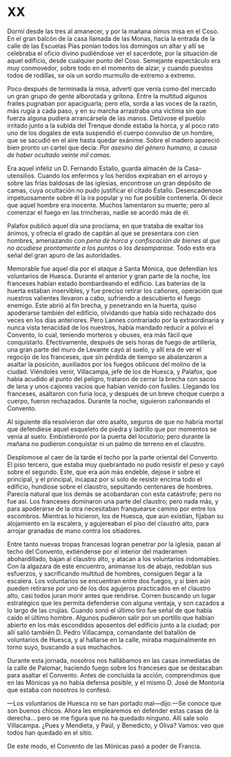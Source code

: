 # XX

Dormí desde las tres al amanecer, y por la mañana oímos misa en el Coso. En el
gran balcón de la casa llamada de las Monas, hacia la entrada de la calle de
las Escuelas Pías ponían todos los domingos un altar y allí se celebraba el
oficio divino pudiéndose ver el sacerdote, por la situación de aquel edificio,
desde cualquier punto del Coso. Semejante espectáculo era muy conmovedor, sobre
todo en el momento de alzar, y cuando puestos todos de rodillas, se oía un
sordo murmullo de extremo a extremo.

Poco después de terminada la misa, advertí que venía como del mercado un gran
grupo de gente alborotada y gritona. Entre la multitud algunos frailes pugnaban
por apaciguarla; pero ella, sorda a las voces de la razón, más rugía a cada
paso, y en su marcha arrastraba una víctima sin que fuerza alguna pudiera
arrancársela de las manos. Detúvose el pueblo irritado junto a la subida del
Trenque donde estaba la horca, y al poco rato uno de los dogales de esta
suspendió el cuerpo convulso de un hombre, que se sacudió en el aire hasta
quedar exánime. Sobre el madero apareció bien pronto un cartel que decía: *Por
asesino del género humano, a causa de haber ocultado veinte mil camas.*

Era aquel infeliz un D. Fernando Estallo, guarda almacén de la Casa-utensilios.
Cuando los enfermos y los heridos expiraban en el arroyo y sobre las frías
baldosas de las iglesias, encontrose un gran depósito de camas, cuya ocultación
no pudo justificar el citado Estallo. Desencadenose impetuosamente sobre él la
ira popular y no fue posible contenerla. Oí decir que aquel hombre era
inocente. Muchos lamentaron su muerte; pero al comenzar el fuego en las
trincheras, nadie se acordó más de él.

Palafox publicó aquel día una proclama, en que trataba de exaltar los ánimos,
y ofrecía el grado de capitán al que se presentara con cien hombres, amenazando
con *pena de horca y confiscación de bienes al que no acudiese prontamente
a los puntos o los desamparase.* Todo esto era señal del gran apuro de las
autoridades.

Memorable fue aquel día por el ataque a Santa Mónica, que defendían los
voluntarios de Huesca. Durante el anterior y gran parte de la noche, los
franceses habían estado bombardeando el edificio. Las baterías de la huerta
estaban inservibles, y fue preciso retirar los cañones, operación que nuestros
valientes llevaron a cabo, sufriendo a descubierto el fuego enemigo. Este abrió
al fin brecha, y penetrando en la huerta, quiso apoderarse también del
edificio, olvidando que había sido rechazado dos veces en los días anteriores.
Pero Lannes contrariado por la extraordinaria y nunca vista tenacidad de los
nuestros, había mandado reducir a polvo el Convento, lo cual, teniendo morteros
y obuses, era más fácil que conquistarlo. Efectivamente, después de seis horas
de fuego de artillería, una gran parte del muro de Levante cayó al suelo,
y allí era de ver el regocijo de los franceses, que sin pérdida de tiempo se
abalanzaron a asaltar la posición, auxiliados por los fuegos oblicuos del
molino de la ciudad. Viéndoles venir, Villacampa, jefe de los de Huesca,
y Palafox, que había acudido al punto del peligro, trataron de cerrar la brecha
con sacos de lana y unos cajones vacíos que habían venido con fusiles. Llegando
los franceses, asaltaron con furia loca, y después de un breve choque cuerpo
a cuerpo, fueron rechazados. Durante la noche, siguieron cañoneando el
Convento.

Al siguiente día resolvieron dar otro asalto, seguros de que no habría mortal
que defendiese aquel esqueleto de piedra y ladrillo que por momentos se venía
al suelo. Embistiéronlo por la puerta del locutorio; pero durante la mañana no
pudieron conquistar ni un palmo de terreno en el claustro.

Desplomose al caer de la tarde el techo por la parte oriental del Convento. El
piso tercero, que estaba muy quebrantado no pudo resistir el peso y cayó sobre
el segundo. Este, que era aún más endeble, dejose ir sobre el principal, y el
principal, incapaz por sí solo de resistir encima todo el edificio, hundiose
sobre el claustro, sepultando centenares de hombres. Parecía natural que los
demás se acobardaran con esta catástrofe; pero no fue así. Los franceses
dominaron una parte del claustro; pero nada más, y para apoderarse de la otra
necesitaban franquearse camino por entre los escombros. Mientras lo hicieron,
los de Huesca, que aún existían, fijaban su alojamiento en la escalera,
y agujereaban el piso del claustro alto, para arrojar granadas de mano contra
los sitiadores.

Entre tanto nuevas tropas francesas logran penetrar por la iglesia, pasan al
techo del Convento, extiéndense por el interior del maderamen abohardillado,
bajan al claustro alto, y atacan a los voluntarios indomables. Con la algazara
de este encuentro, anímanse los de abajo, redoblan sus esfuerzos,
y sacrificando multitud de hombres, consiguen llegar a la escalera. Los
voluntarios se encuentran entre dos fuegos, y si bien aún pueden retirarse por
uno de los dos agujeros practicados en el claustro alto, casi todos juran morir
antes que rendirse. Corren buscando un lugar estratégico que les permita
defenderse con alguna ventaja, y son cazados a lo largo de las crujías. Cuando
sonó el último tiro fue señal de que había caído el último hombre. Algunos
pudieron salir por un portillo que habían abierto en los más escondidos
aposentos del edificio junto a la ciudad; por allí salió también D. Pedro
Villacampa, comandante del batallón de voluntarios de Huesca, y al hallarse en
la calle, miraba maquinalmente en torno suyo, buscando a sus muchachos.

Durante esta jornada, nosotros nos hallábamos en las casas inmediatas de la
calle de Palomar, haciendo fuego sobre los franceses que se destacaban para
asaltar el Convento. Antes de concluida la acción, comprendimos que en las
Mónicas ya no había defensa posible, y el mismo D. José de Montoria que estaba
con nosotros lo confesó.

—Los voluntarios de Huesca no se han portado mal—dijo.—Se conoce que son
buenos chicos. Ahora les emplearemos en defender estas casas de la derecha...
pero se me figura que no ha quedado ninguno. Allí sale solo Villacampa. ¿Pues
y Mendieta, y Paúl, y Benedicto, y Oliva? Vamos: veo que todos han quedado en
el sitio.

De este modo, el Convento de las Mónicas pasó a poder de Francia.
